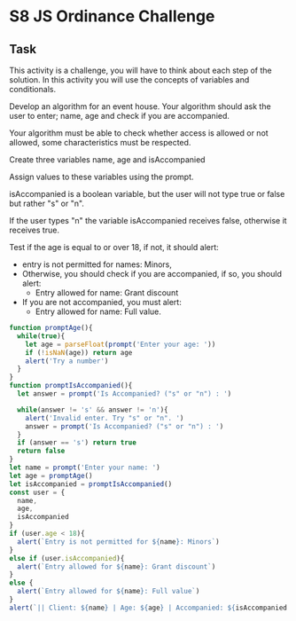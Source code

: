 # S8 JS Ordinance Challenge

## Task

This activity is a challenge, you will have to think about each step of the solution.
In this activity you will use the concepts of variables and conditionals.

Develop an algorithm for an event house. Your algorithm should ask the user to enter; name, age and check if you are accompanied.

Your algorithm must be able to check whether access is allowed or not allowed, some characteristics must be respected.

Create three variables name, age and isAccompanied

Assign values to these variables using the prompt.

isAccompanied is a boolean variable, but the user will not type true or false but rather "s" or "n".

If the user types "n" the variable isAccompanied receives false, otherwise it receives true.

Test if the age is equal to or over 18, if not, it should alert:
- entry is not permitted for names: Minors,
- Otherwise, you should check if you are accompanied, if so, you should alert:
   - Entry allowed for name: Grant discount
- If you are not accompanied, you must alert:
   - Entry allowed for name: Full value.

```js
function promptAge(){
  while(true){
    let age = parseFloat(prompt('Enter your age: '))
    if (!isNaN(age)) return age
    alert('Try a number')
  }
}
function promptIsAccompanied(){
  let answer = prompt('Is Accompanied? ("s" or "n") : ')

  while(answer != 's' && answer != 'n'){
    alert('Invalid enter. Try "s" or "n". ')
    answer = prompt('Is Accompanied? ("s" or "n") : ')
  }
  if (answer == 's') return true
  return false
}
let name = prompt('Enter your name: ')
let age = promptAge()
let isAccompanied = promptIsAccompanied()
const user = {
  name,
  age,
  isAccompanied
}
if (user.age < 18){
  alert(`Entry is not permitted for ${name}: Minors`)
}
else if (user.isAccompanied){
  alert(`Entry allowed for ${name}: Grant discount`)
}
else {
  alert(`Entry allowed for ${name}: Full value`)
}
alert(`|| Client: ${name} | Age: ${age} | Accompanied: ${isAccompanied ? 'Yes' : 'No'} ||`)

```